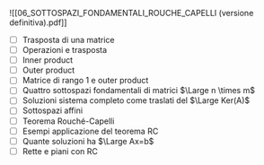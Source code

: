 ![[06_SOTTOSPAZI_FONDAMENTALI_ROUCHE_CAPELLI (versione definitiva).pdf]]

- [ ] Trasposta di una matrice
- [ ] Operazioni e trasposta
- [ ] Inner product
- [ ] Outer product
- [ ] Matrice di rango 1 e outer product
- [ ] Quattro sottospazi fondamentali di matrici $\Large n \times m$ 
- [ ] Soluzioni sistema completo come traslati del $\Large Ker(A)$
- [ ] Sottospazi affini
- [ ] Teorema Rouché-Capelli
- [ ] Esempi applicazione del teorema RC
- [ ] Quante soluzioni ha $\Large Ax=b$
- [ ] Rette e piani con RC